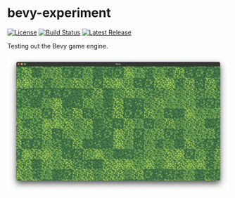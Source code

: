 # bevy-experiment
[![License](https://img.shields.io/github/license/shepherdjerred/bevy-experiment)](LICENSE)
[![Build Status](https://img.shields.io/github/workflow/status/shepherdjerred/bevy-experiment/CI)](actions)
[![Latest Release](https://img.shields.io/github/v/release/shepherdjerred/bevy-experiment?include_prereleases)](releases)

Testing out the Bevy game engine.

![Screenshot of a tileset](docs/screenshots/map.png)
